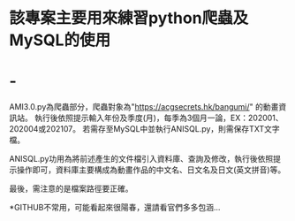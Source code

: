 # 該專案主要用來練習python爬蟲及MySQL的使用
# -
AMI3.0.py為爬蟲部分，爬蟲對象為"https://acgsecrets.hk/bangumi/" 的動畫資訊站。
執行後依照提示輸入年份及季度(月)，每季為3個月一論，EX：202001、202004或202107。
若需存至MySQL中並執行ANISQL.py，則需保存TXT文字檔。

ANISQL.py功用為將前述產生的文件檔引入資料庫、查詢及修改，執行後依照提示操作即可，資料庫主要構成為動畫作品的中文名、日文名及日文(英文拼音)等。

最後，需注意的是檔案路徑要正確。


*GITHUB不常用，可能看起來很陽春，還請看官們多多包涵...

